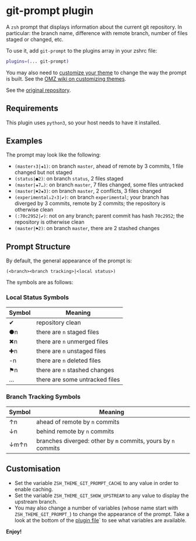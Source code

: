 # git-prompt plugin

A `zsh` prompt that displays information about the current git repository. In particular:
the branch name, difference with remote branch, number of files staged or changed, etc.

To use it, add `git-prompt` to the plugins array in your zshrc file:

```zsh
plugins=(... git-prompt)
```

You may also need to [customize your theme](https://github.com/lightair/rumyzsh/issues/9395#issuecomment-1027130429) 
to change the way the prompt is built. See the
[OMZ wiki on customizing themes](https://github.com/lightair/rumyzsh/wiki/Customization#overriding-and-adding-themes).

See the [original repository](https://github.com/olivierverdier/zsh-git-prompt).

## Requirements

This plugin uses `python3`, so your host needs to have it installed.

## Examples

The prompt may look like the following:

- `(master↑3|✚1)`: on branch `master`, ahead of remote by 3 commits, 1 file changed but not staged
- `(status|●2)`: on branch `status`, 2 files staged
- `(master|✚7…)`: on branch `master`, 7 files changed, some files untracked
- `(master|✖2✚3)`: on branch `master`, 2 conflicts, 3 files changed
- `(experimental↓2↑3|✔)`: on branch `experimental`; your branch has diverged by 3 commits, remote by 2 commits; the repository is otherwise clean
- `(:70c2952|✔)`: not on any branch; parent commit has hash `70c2952`; the repository is otherwise clean
- `(master|⚑2)`: on branch `master`, there are 2 stashed changes

## Prompt Structure

By default, the general appearance of the prompt is:

```text
(<branch><branch tracking>|<local status>)
```

The symbols are as follows:

### Local Status Symbols

| Symbol | Meaning                        |
|--------|--------------------------------|
| ✔      | repository clean               |
| ●n     | there are `n` staged files     |
| ✖n     | there are `n` unmerged files   |
| ✚n     | there are `n` unstaged files   |
| -n     | there are `n` deleted files    |
| ⚑n     | there are `n` stashed changes  |
| …      | there are some untracked files |

### Branch Tracking Symbols

| Symbol | Meaning                                                       |
|--------|---------------------------------------------------------------|
| ↑n     | ahead of remote by `n` commits                                |
| ↓n     | behind remote by `n` commits                                  |
| ↓m↑n   | branches diverged: other by `m` commits, yours by `n` commits |

## Customisation

- Set the variable `ZSH_THEME_GIT_PROMPT_CACHE` to any value in order to enable caching.
- Set the variable `ZSH_THEME_GIT_SHOW_UPSTREAM` to any value to display the upstream branch.
- You may also change a number of variables (whose name start with `ZSH_THEME_GIT_PROMPT_`)
  to change the appearance of the prompt. Take a look at the bottom of the [plugin file](git-prompt.plugin.zsh)`
  to see what variables are available.

**Enjoy!**
